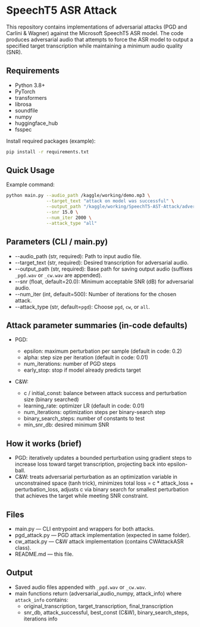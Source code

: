 # SpeechT5 ASR Attack

This repository contains implementations of adversarial attacks (PGD and Carlini & Wagner) against the Microsoft SpeechT5 ASR model. The code produces adversarial audio that attempts to force the ASR model to output a specified target transcription while maintaining a minimum audio quality (SNR).

## Requirements
- Python 3.8+
- PyTorch
- transformers
- librosa
- soundfile
- numpy
- huggingface_hub
- fsspec

Install required packages (example):
```bash
pip install -r requirements.txt
```

## Quick Usage

Example command:
```bash
python main.py --audio_path /kaggle/working/demo.mp3 \
               --target_text "attack on model was successful" \
               --output_path "/kaggle/working/SpeechT5-AST-Attack/adversarial_audio1_20dB" \
               --snr 15.0 \
               --num_iter 2000 \
               --attack_type "all"
```

## Parameters (CLI / main.py)
- --audio_path (str, required): Path to input audio file.
- --target_text (str, required): Desired transcription for adversarial audio.
- --output_path (str, required): Base path for saving output audio (suffixes `_pgd.wav` or `_cw.wav` are appended).
- --snr (float, default=20.0): Minimum acceptable SNR (dB) for adversarial audio.
- --num_iter (int, default=500): Number of iterations for the chosen attack.
- --attack_type (str, default=`pgd`): Choose `pgd`, `cw`, or `all`.

## Attack parameter summaries (in-code defaults)
- PGD:
  - epsilon: maximum perturbation per sample (default in code: 0.2)
  - alpha: step size per iteration (default in code: 0.01)
  - num_iterations: number of PGD steps
  - early_stop: stop if model already predicts target

- C&W:
  - c / initial_const: balance between attack success and perturbation size (binary searched)
  - learning_rate: optimizer LR (default in code: 0.01)
  - num_iterations: optimization steps per binary-search step
  - binary_search_steps: number of constants to test
  - min_snr_db: desired minimum SNR

## How it works (brief)
- PGD: iteratively updates a bounded perturbation using gradient steps to increase loss toward target transcription, projecting back into epsilon-ball.
- C&W: treats adversarial perturbation as an optimization variable in unconstrained space (tanh trick), minimizes total loss = c * attack_loss + perturbation_loss, adjusts c via binary search for smallest perturbation that achieves the target while meeting SNR constraint.

## Files
- main.py — CLI entrypoint and wrappers for both attacks.
- pgd_attack.py — PGD attack implementation (expected in same folder).
- cw_attack.py — C&W attack implementation (contains CWAttackASR class).
- README.md — this file.

## Output
- Saved audio files appended with `_pgd.wav` or `_cw.wav`.
- main functions return (adversarial_audio_numpy, attack_info) where `attack_info` contains:
  - original_transcription, target_transcription, final_transcription
  - snr_db, attack_successful, best_const (C&W), binary_search_steps, iterations info

